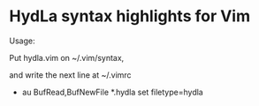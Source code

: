 HydLa syntax highlights for Vim
===

Usage:

Put hydla.vim on ~/.vim/syntax,

and write the next line at ~/.vimrc

 * au BufRead,BufNewFile *.hydla set filetype=hydla
